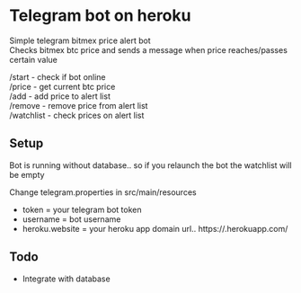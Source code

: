 # Telegram bot on heroku

Simple telegram bitmex price alert bot  
Checks bitmex btc price and sends a message when price reaches/passes certain value 

/start - check if bot online  
/price - get current btc price  
/add - add price to alert list  
/remove - remove price from alert list  
/watchlist - check prices on alert list

## Setup

Bot is running without database.. so if you relaunch the bot the watchlist will be empty

Change telegram.properties in src/main/resources
* token = your telegram bot token
* username = bot username
* heroku.website = your heroku app domain url.. https://<your-app-name>.herokuapp.com/ 




## Todo

* Integrate with database  

